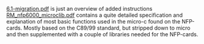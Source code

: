 [6.1-migration.pdf](https://github.com/Permki/PacedLinux/blob/main/Manuals/UG_nfp6000_6.1-migration.pdf) is just an overview of added instructions\
[RM_nfp6000_microclib.pdf](https://github.com/Permki/PacedLinux/blob/main/Manuals/RM_nfp6000_microclib.pdf) contains a quite detailed specification and explanation of most basic functions used in the micro-c found on the NFP-cards. Mostly based on the C89/99 standard, but stripped down to micro and then supplemented with a couple of libraries needed for the NFP-cards.

